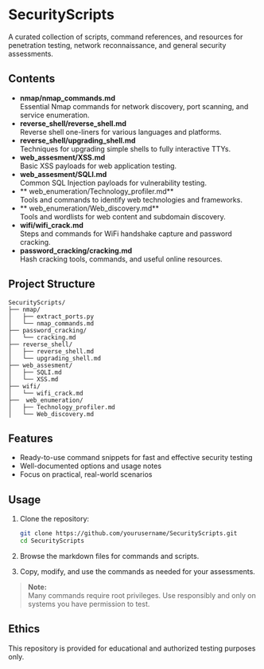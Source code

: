 # SecurityScripts

A curated collection of scripts, command references, and resources for penetration testing, network reconnaissance, and general security assessments.

## Contents

- **nmap/nmap_commands.md**  
  Essential Nmap commands for network discovery, port scanning, and service enumeration.
- **reverse_shell/reverse_shell.md**  
  Reverse shell one-liners for various languages and platforms.
- **reverse_shell/upgrading_shell.md**  
  Techniques for upgrading simple shells to fully interactive TTYs.
- **web_assesment/XSS.md**  
  Basic XSS payloads for web application testing.
- **web_assesment/SQLI.md**  
  Common SQL Injection payloads for vulnerability testing.
- ** web_enumeration/Technology_profiler.md**  
  Tools and commands to identify web technologies and frameworks.
- ** web_enumeration/Web_discovery.md**  
  Tools and wordlists for web content and subdomain discovery.
- **wifi/wifi_crack.md**  
  Steps and commands for WiFi handshake capture and password cracking.
- **password_cracking/cracking.md**  
  Hash cracking tools, commands, and useful online resources.

## Project Structure

```
SecurityScripts/
├── nmap/
│   ├── extract_ports.py
│   └── nmap_commands.md
├── password_cracking/
│   └── cracking.md
├── reverse_shell/
│   ├── reverse_shell.md
│   └── upgrading_shell.md
├── web_assesment/
│   ├── SQLI.md
│   └── XSS.md
├── wifi/
│   └── wifi_crack.md
├──  web_enumeration/
│   ├── Technology_profiler.md
│   └── Web_discovery.md
```

## Features

- Ready-to-use command snippets for fast and effective security testing
- Well-documented options and usage notes
- Focus on practical, real-world scenarios

## Usage

1. Clone the repository:
    ```bash
    git clone https://github.com/yourusername/SecurityScripts.git
    cd SecurityScripts
    ```

2. Browse the markdown files for commands and scripts.

3. Copy, modify, and use the commands as needed for your assessments.

> **Note:**  
> Many commands require root privileges. Use responsibly and only on systems you have permission to test.

## Ethics

This repository is provided for educational and authorized testing purposes only.